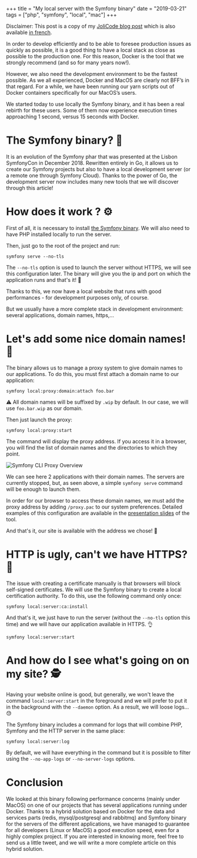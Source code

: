 +++
title = "My local server with the Symfony binary"
date = "2019-03-21"
tags = ["php", "symfony", "local", "mac"]
+++

Disclaimer: This post is a copy of my [JoliCode blog post](https://jolicode.com/blog/my-local-server-with-the-symfony-binary) which is also available [in french](https://jolicode.com/blog/mon-serveur-local-avec-le-binaire-symfony).

In order to develop efficiently and to be able to foresee production issues as quickly as possible, it is a good thing to have a local stack as close as possible to the production one. For this reason, Docker is the tool that we strongly recommend (and so for many years now!).

However, we also need the development environment to be the fastest possible. As we all experienced, Docker and MacOS are clearly not BFF’s in that regard. For a while, we have been running our yarn scripts out of Docker containers specifically for our MacOS’s users.

We started today to use locally the Symfony binary, and it has been a real rebirth for these users. Some of them now experience execution times approaching 1 second, versus 15 seconds with Docker.

# The Symfony binary? 🤔

It is an evolution of the Symfony phar that was presented at the Lisbon SymfonyCon in December 2018. Rewritten entirely in Go, it allows us to create our Symfony projects but also to have a local development server (or a remote one through Symfony Cloud). Thanks to the power of Go, the development server now includes many new tools that we will discover through this article!

# How does it work ? ⚙

First of all, it is necessary to install [the Symfony binary](https://symfony.com/download). We will also need to have PHP installed locally to run the server.

Then, just go to the root of the project and run:

<pre><code class="language-sh">symfony serve --no-tls</code></pre>

The `--no-tls` option is used to launch the server without HTTPS, we will see this configuration later. The binary will give you the ip and port on which the application runs and that's it! 🍾

Thanks to this, we now have a local website that runs with good performances - for development purposes only, of course.

But we usually have a more complete stack in development environment: several applications, domain names, https,...

# Let's add some nice domain names! 💅

The binary allows us to manage a proxy system to give domain names to our applications. To do this, you must first attach a domain name to our application:

<pre><code class="language-sh">symfony local:proxy:domain:attach foo.bar</code></pre>

⚠ All domain names will be suffixed by `.wip` by default. In our case, we will use `foo.bar.wip` as our domain.

Then just launch the proxy:

<pre><code class="language-sh">symfony local:proxy:start</code></pre>

The command will display the proxy address. If you access it in a browser, you will find the list of domain names and the directories to which they point.

![Symfony CLI Proxy Overview](https://jolicode.com/media/original/2019/IBXIG44.png)

We can see here 2 applications with their domain names. The servers are currently stopped, but, as seen above, a simple `symfony serve` command will be enough to launch them.

In order for our browser to access these domain names, we must add the proxy address by adding `/proxy.pac` to our system preferences. Detailed examples of this configuration are available in the [presentation slides](https://speakerdeck.com/fabpot/symfony-local-web-server-dot-dot-dot-reloaded?slide=32) of the tool.

And that's it, our site is available with the address we chose! 🎉

# HTTP is ugly, can't we have HTTPS? 🔐

The issue with creating a certificate manually is that browsers will block self-signed certificates. We will use the Symfony binary to create a local certification authority. To do this, use the following command only once:

<pre><code class="language-sh">symfony local:server:ca:install</code></pre>

And that's it, we just have to run the server (without the `--no-tls` option this time) and we will have our application available in HTTPS. 👌

<pre><code class="language-sh">symfony local:server:start</code></pre>

# And how do I see what's going on on my site? 🕵

Having your website online is good, but generally, we won't leave the command `local:server:start` in the foreground and we will prefer to put it in the background with the `--daemon` option. As a result, we will loose logs… 😓

The Symfony binary includes a command for logs that will combine PHP, Symfony and the HTTP server in the same place:

<pre><code class="language-sh">symfony local:server:log</code></pre>

By default, we will have everything in the command but it is possible to filter using the `--no-app-logs` or `--no-server-logs` options.

# Conclusion

We looked at this binary following performance concerns (mainly under MacOS) on one of our projects that has several applications running under Docker.
Thanks to a hybrid solution based on Docker for the data and services parts (redis, mysql/postgresql and rabbitmq) and Symfony binary for the servers of the different applications, we have managed to guarantee for all developers (Linux or MacOS) a good execution speed, even for a highly complex project.
If you are interested in knowing more, feel free to send us a little tweet, and we will write a more complete article on this hybrid solution.
